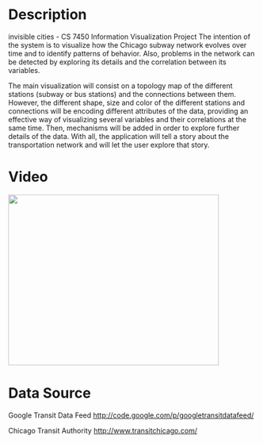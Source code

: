 # Description #
invisible cities - CS 7450 Information Visualization Project
The intention of the system is to visualize how the Chicago subway network evolves over time and to identify patterns of behavior. Also, problems in the network can be detected by exploring its details and the correlation between its variables.

The main visualization will consist on a topology map of the different stations (subway or bus stations) and the connections between them. However, the different shape, size and color of the different stations and connections will be encoding different attributes of the data, providing an effective way of visualizing several variables and their correlations at the same time. Then, mechanisms will be added in order to explore further details of the data. With all, the application will tell a story about the transportation network and will let the user explore that story.

# Video #
<a href='http://www.youtube.com/watch?feature=player_embedded&v=ksHQgpfan4w' target='_blank'><img src='http://img.youtube.com/vi/ksHQgpfan4w/0.jpg' width='425' height=344 /></a>

# Data Source #
Google Transit Data Feed
http://code.google.com/p/googletransitdatafeed/

Chicago Transit Authority
http://www.transitchicago.com/